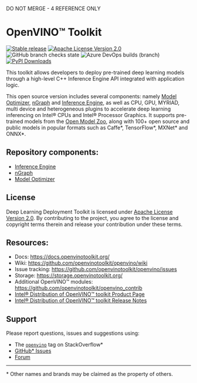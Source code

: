 DO NOT MERGE - 4 REFERENCE ONLY
# OpenVINO™ Toolkit
[![Stable release](https://img.shields.io/badge/version-2021.4.2-green.svg)](https://github.com/openvinotoolkit/openvino/releases/tag/2021.4.2)
[![Apache License Version 2.0](https://img.shields.io/badge/license-Apache_2.0-green.svg)](LICENSE)
![GitHub branch checks state](https://img.shields.io/github/checks-status/openvinotoolkit/openvino/master?label=GitHub%20checks)
![Azure DevOps builds (branch)](https://img.shields.io/azure-devops/build/openvinoci/b2bab62f-ab2f-4871-a538-86ea1be7d20f/13?label=Public%20CI)
[![PyPI Downloads](https://pepy.tech/badge/openvino)](https://pepy.tech/project/openvino)

This toolkit allows developers to deploy pre-trained deep learning models
through a high-level C++ Inference Engine API integrated with application logic.

This open source version includes several components: namely [Model Optimizer], [nGraph] and
[Inference Engine], as well as CPU, GPU, MYRIAD, multi device and heterogeneous plugins to accelerate deep learning inferencing on Intel® CPUs and Intel® Processor Graphics.
It supports pre-trained models from the [Open Model Zoo], along with 100+ open
source and public models in popular formats such as Caffe\*, TensorFlow\*,
MXNet\* and ONNX\*.

## Repository components:
* [Inference Engine]
* [nGraph]
* [Model Optimizer]

## License
Deep Learning Deployment Toolkit is licensed under [Apache License Version 2.0](LICENSE).
By contributing to the project, you agree to the license and copyright terms therein
and release your contribution under these terms.

## Resources:
* Docs: https://docs.openvinotoolkit.org/
* Wiki: https://github.com/openvinotoolkit/openvino/wiki
* Issue tracking: https://github.com/openvinotoolkit/openvino/issues
* Storage: https://storage.openvinotoolkit.org/
* Additional OpenVINO™ modules: https://github.com/openvinotoolkit/openvino_contrib
* [Intel® Distribution of OpenVINO™ toolkit Product Page](https://software.intel.com/content/www/us/en/develop/tools/openvino-toolkit.html)
* [Intel® Distribution of OpenVINO™ toolkit Release Notes](https://software.intel.com/en-us/articles/OpenVINO-RelNotes)

## Support
Please report questions, issues and suggestions using:

* The [`openvino`](https://stackoverflow.com/questions/tagged/openvino) tag on StackOverflow\*
* [GitHub* Issues](https://github.com/openvinotoolkit/openvino/issues)
* [Forum](https://software.intel.com/en-us/forums/computer-vision)

---
\* Other names and brands may be claimed as the property of others.

[Open Model Zoo]:https://github.com/openvinotoolkit/open_model_zoo
[Inference Engine]:https://software.intel.com/en-us/articles/OpenVINO-InferEngine
[Model Optimizer]:https://software.intel.com/en-us/articles/OpenVINO-ModelOptimizer
[nGraph]:https://docs.openvinotoolkit.org/latest/openvino_docs_nGraph_DG_DevGuide.html
[tag on StackOverflow]:https://stackoverflow.com/search?q=%23openvino

